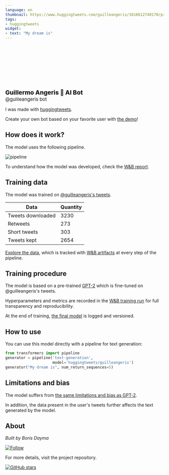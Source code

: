 ```yaml
---
language: en
thumbnail: https://www.huggingtweets.com/guilleangeris/1616612740170/predictions.png
tags:
- huggingtweets
widget:
- text: "My dream is"
---
```


<div>
<div style="width: 132px; height:132px; border-radius: 50%; background-size: cover; background-image: url('https://pbs.twimg.com/profile_images/1374400679704363008/amonFoGB_400x400.jpg')">
</div>
<div style="margin-top: 8px; font-size: 19px; font-weight: 800">Guillermo Angeris 🤖 AI Bot </div>
<div style="font-size: 15px">@guilleangeris bot</div>
</div>

I was made with [huggingtweets](https://github.com/borisdayma/huggingtweets).

Create your own bot based on your favorite user with [the demo](https://colab.research.google.com/github/borisdayma/huggingtweets/blob/master/huggingtweets-demo.ipynb)!

## How does it work?

The model uses the following pipeline.

![pipeline](https://github.com/borisdayma/huggingtweets/blob/master/img/pipeline.png?raw=true)

To understand how the model was developed, check the [W&B report](https://app.wandb.ai/wandb/huggingtweets/reports/HuggingTweets-Train-a-model-to-generate-tweets--VmlldzoxMTY5MjI).

## Training data

The model was trained on [@guilleangeris's tweets](https://twitter.com/guilleangeris).

| Data | Quantity |
| --- | --- |
| Tweets downloaded | 3230 |
| Retweets | 273 |
| Short tweets | 303 |
| Tweets kept | 2654 |

[Explore the data](https://wandb.ai/wandb/huggingtweets/runs/1tg19y8a/artifacts), which is tracked with [W&B artifacts](https://docs.wandb.com/artifacts) at every step of the pipeline.

## Training procedure

The model is based on a pre-trained [GPT-2](https://huggingface.co/gpt2) which is fine-tuned on @guilleangeris's tweets.

Hyperparameters and metrics are recorded in the [W&B training run](https://wandb.ai/wandb/huggingtweets/runs/2shp18hb) for full transparency and reproducibility.

At the end of training, [the final model](https://wandb.ai/wandb/huggingtweets/runs/2shp18hb/artifacts) is logged and versioned.

## How to use

You can use this model directly with a pipeline for text generation:

```python
from transformers import pipeline
generator = pipeline('text-generation',
                     model='huggingtweets/guilleangeris')
generator("My dream is", num_return_sequences=5)
```

## Limitations and bias

The model suffers from [the same limitations and bias as GPT-2](https://huggingface.co/gpt2#limitations-and-bias).

In addition, the data present in the user's tweets further affects the text generated by the model.

## About

*Built by Boris Dayma*

[![Follow](https://img.shields.io/twitter/follow/borisdayma?style=social)](https://twitter.com/intent/follow?screen_name=borisdayma)

For more details, visit the project repository.

[![GitHub stars](https://img.shields.io/github/stars/borisdayma/huggingtweets?style=social)](https://github.com/borisdayma/huggingtweets)
